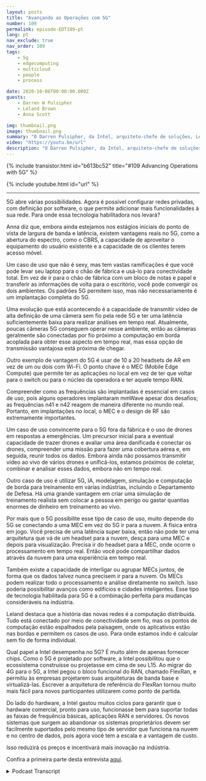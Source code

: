 ```yaml
---
layout: posts
title: "Avançando as Operações com 5G"
number: 109
permalink: episode-EDT109-pt
lang: pt
nav_exclude: true
nav_order: 109
tags:
    - 5g
    - edgecomputing
    - multicloud
    - people
    - process

date: 2020-10-06T00:00:00.000Z
guests:
    - Darren W Pulsipher
    - Leland Brown
    - Anna Scott

img: thumbnail.png
image: thumbnail.png
summary: "O Darren Pulsipher, da Intel, arquiteto-chefe de soluções, Leland Brown, engenheiro principal: diretor técnico de comunicações avançadas, e a Dra. Anna Scott, arquiteta-chefe de borda para o setor público, falam sobre a história das comunicações avançadas e os futuros casos de uso com 5G. Parte dois de dois."
video: "https://youtu.be/url"
description: "O Darren Pulsipher, da Intel, arquiteto-chefe de soluções, Leland Brown, engenheiro principal: diretor técnico de comunicações avançadas, e a Dra. Anna Scott, arquiteta-chefe de borda para o setor público, falam sobre a história das comunicações avançadas e os futuros casos de uso com 5G. Parte dois de dois."
---
```


<div>
{% include transistor.html id="b613bc52" title="#109 Advancing Operations with 5G" %}

{% include youtube.html id="url" %}
</div>

---

5G abre várias possibilidades. Agora é possível configurar redes privadas, com definição por software, o que permite adicionar mais funcionalidades à sua rede. Para onde essa tecnologia habilitadora nos levará?

Anna diz que, embora ainda estejamos nos estágios iniciais do ponto de vista de largura de banda e latência, existem vantagens reais no 5G, como a abertura do espectro, como o CBRS, a capacidade de aproveitar o equipamento do usuário existente e a capacidade de os clientes terem acesso móvel.

Um caso de uso que não é sexy, mas tem vastas ramificações é que você pode levar seu laptop para o chão de fábrica e usá-lo para conectividade total. Em vez de ir para o chão de fábrica com um bloco de notas e papel e transferir as informações de volta para o escritório, você pode convergir os dois ambientes. Os padrões 5G permitem isso, mas não necessariamente é um implantação completa do 5G.

Uma evolução que está acontecendo é a capacidade de transmitir vídeo de alta definição de uma câmera sem fio pela rede 5G e ter uma latência suficientemente baixa para realizar análises em tempo real. Atualmente, poucas câmeras 5G conseguem operar nesse ambiente, então as câmeras geralmente são conectadas por fio próximo a computação em borda acoplada para obter esse aspecto em tempo real, mas essa opção de transmissão vantajosa está próxima de chegar.

Outro exemplo de vantagem do 5G é usar de 10 a 20 headsets de AR em vez de um ou dois com Wi-Fi. O ponto chave é o MEC (Mobile Edge Compute) que permite ter as aplicações no local em vez de ter que voltar para o switch ou para o núcleo da operadora e ter aquele tempo RAN.

Compreender como as frequências são implantadas é essencial em casos de uso, pois alguns operadores implantaram mmWave apesar dos desafios; as frequências n41 e n42 reagem de maneira diferente no mundo real. Portanto, em implantações no local, o MEC e o design de RF são extremamente importantes.

Um caso de uso convincente para o 5G fora da fábrica é o uso de drones em respostas a emergências. Um precursor inicial para a eventual capacidade de trazer drones e avaliar uma área danificada é conectar os drones, compreender uma missão para fazer uma cobertura aérea e, em seguida, reunir todos os dados. Embora ainda não possamos transmitir vídeo ao vivo de vários drones e unificá-los, estamos próximos de coletar, combinar e analisar esses dados, embora não em tempo real.

Outro caso de uso é utilizar 5G, IA, modelagem, simulação e computação de borda para treinamento em várias indústrias, incluindo o Departamento de Defesa. Há uma grande vantagem em criar uma simulação de treinamento realista sem colocar a pessoa em perigo ou gastar quantias enormes de dinheiro em treinamento ao vivo.

Por mais que o 5G possibilite esse tipo de caso de uso, muito depende do 5G se conectando a uma MEC em vez do 5G ir para a nuvem. A física entra em jogo. Você precisa de uma latência super baixa, então não pode ter uma arquitetura que vá de um headset para a nuvem, desça para uma MEC e depois para visualização. Precisa ir do headset para a MEC, onde ocorre o processamento em tempo real. Então você pode compartilhar dados através da nuvem para uma experiência em tempo real.

Também existe a capacidade de interligar ou agrupar MECs juntos, de forma que os dados talvez nunca precisem ir para a nuvem. Os MECs podem realizar todo o processamento e análise diretamente no switch. Isso poderia possibilitar avanços como edifícios e cidades inteligentes. Esse tipo de tecnologia habilitada para 5G é a combinação perfeita para mudanças consideráveis na indústria.

Leland destaca que a história das novas redes é a computação distribuída. Tudo está conectado por meio de conectividade sem fio, mas os pontos de computação estão espalhados pela paisagem, onde os aplicativos estão nas bordas e permitem os casos de uso. Para onde estamos indo é calcular sem fio de forma individual.

Qual papel a Intel desempenha no 5G? É muito além de apenas fornecer chips. Como o 5G é projetado por software, a Intel possibilitou que o ecossistema construísse ou projetasse em cima de seu L15. Ao migrar do 4G para o 5G, a Intel pegou o bloco funcional do RAN, chamado FlexRan, e permitiu às empresas projetarem suas arquiteturas de banda base e virtualizá-las. Escrever a arquitetura de referência do FlexRan tornou muito mais fácil para novos participantes utilizarem como ponto de partida.

Do lado do hardware, a Intel gastou muitos ciclos para garantir que o hardware comercial, pronto para uso, funcionasse bem para suportar todas as faixas de frequência básicas, aplicações RAN e servidores. Os novos sistemas que surgem ao abandonar os sistemas proprietários devem ser facilmente suportados pelo mesmo tipo de servidor que funciona na nuvem e no centro de dados, pois agora você tem a escala e a vantagem de custo.

Isso reduzirá os preços e incentivará mais inovação na indústria.

Confira a primeira parte desta entrevista [aqui](episódio-EDT108).



<details>
<summary> Podcast Transcript </summary>

<p></p>

</details>
